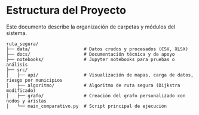 
# Estructura del Proyecto

Este documento describe la organización de carpetas y módulos del sistema.

```
ruta_segura/
├── data/                    # Datos crudos y procesados (CSV, XLSX)
├── docs/                    # Documentación técnica y de apoyo
├── notebooks/               # Jupyter notebooks para pruebas o análisis
├── src/
│   ├── api/                 # Visualización de mapas, carga de datos, riesgo por municipios
│   ├── algoritmo/           # Algoritmo de ruta segura (Dijkstra modificado)
│   ├── grafo/               # Creación del grafo personalizado con nodos y aristas
│   └── main_comparativo.py  # Script principal de ejecución
```
